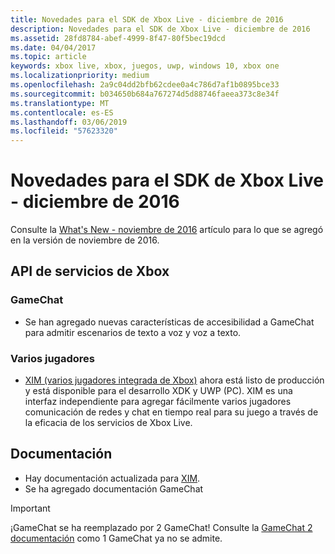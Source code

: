 ```yaml
---
title: Novedades para el SDK de Xbox Live - diciembre de 2016
description: Novedades para el SDK de Xbox Live - diciembre de 2016
ms.assetid: 28fd8784-abef-4999-8f47-80f5bec19dcd
ms.date: 04/04/2017
ms.topic: article
keywords: xbox live, xbox, juegos, uwp, windows 10, xbox one
ms.localizationpriority: medium
ms.openlocfilehash: 2a9c04dd2bfb62cdee0a4c786d7af1b0895bce33
ms.sourcegitcommit: b034650b684a767274d5d88746faeea373c8e34f
ms.translationtype: MT
ms.contentlocale: es-ES
ms.lasthandoff: 03/06/2019
ms.locfileid: "57623320"
---
```

# <a name="whats-new-for-the-xbox-live-sdk---december-2016"></a>Novedades para el SDK de Xbox Live - diciembre de 2016

Consulte la [What's New - noviembre de 2016](1611-whats-new.md) artículo para lo que se agregó en la versión de noviembre de 2016.

## <a name="xbox-services-api"></a>API de servicios de Xbox

### <a name="gamechat"></a>GameChat

* Se han agregado nuevas características de accesibilidad a GameChat para admitir escenarios de texto a voz y voz a texto.

### <a name="multiplayer"></a>Varios jugadores

* [XIM (varios jugadores integrada de Xbox)](../multiplayer/xbox-integrated-multiplayer.md) ahora está listo de producción y está disponible para el desarrollo XDK y UWP (PC).  XIM es una interfaz independiente para agregar fácilmente varios jugadores comunicación de redes y chat en tiempo real para su juego a través de la eficacia de los servicios de Xbox Live.

## <a name="documentation"></a>Documentación
* Hay documentación actualizada para [XIM](../multiplayer/xbox-integrated-multiplayer.md).
* Se ha agregado documentación GameChat

> [!IMPORTANT]
> ¡GameChat se ha reemplazado por 2 GameChat! Consulte la [GameChat 2 documentación](../multiplayer/chat/game-chat-2-overview.md) como 1 GameChat ya no se admite.